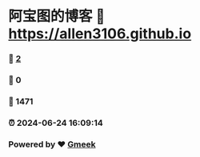 # 阿宝图的博客 :link: https://allen3106.github.io 
### :page_facing_up: [2](https://allen3106.github.io/tag.html) 
### :speech_balloon: 0 
### :hibiscus: 1471 
### :alarm_clock: 2024-06-24 16:09:14 
### Powered by :heart: [Gmeek](https://github.com/Meekdai/Gmeek)
